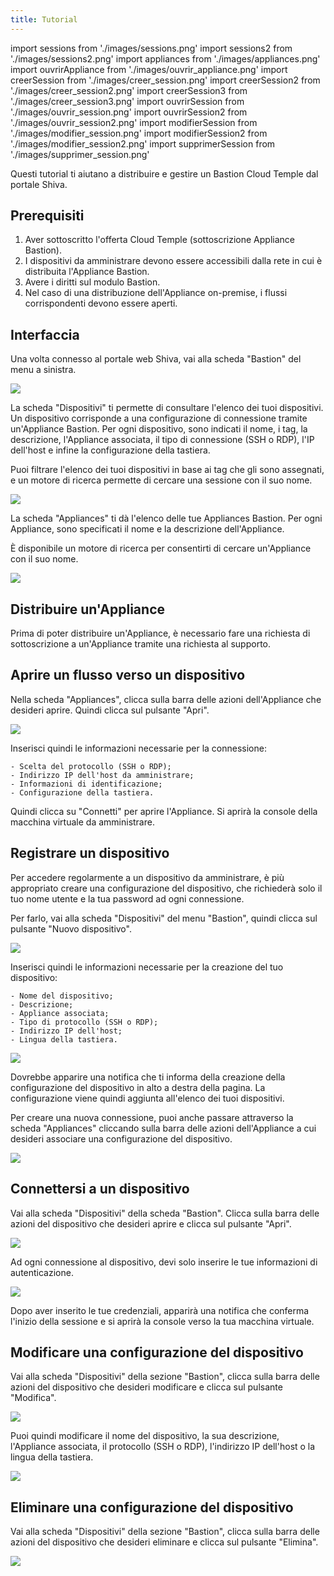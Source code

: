 ```yaml
---
title: Tutorial
---
```

import sessions from './images/sessions.png'
import sessions2 from './images/sessions2.png'
import appliances from './images/appliances.png'
import ouvrirAppliance from './images/ouvrir_appliance.png'
import creerSession from './images/creer_session.png'
import creerSession2 from './images/creer_session2.png'
import creerSession3 from './images/creer_session3.png'
import ouvrirSession from './images/ouvrir_session.png'
import ouvrirSession2 from './images/ouvrir_session2.png'
import modifierSession from './images/modifier_session.png'
import modifierSession2 from './images/modifier_session2.png'
import supprimerSession from './images/supprimer_session.png'

Questi tutorial ti aiutano a distribuire e gestire un Bastion Cloud Temple dal portale Shiva.

## Prerequisiti

1. Aver sottoscritto l'offerta Cloud Temple (sottoscrizione Appliance Bastion).
2. I dispositivi da amministrare devono essere accessibili dalla rete in cui è distribuita l'Appliance Bastion.
3. Avere i diritti sul modulo Bastion.
4. Nel caso di una distribuzione dell'Appliance on-premise, i flussi corrispondenti devono essere aperti.

## Interfaccia

Una volta connesso al portale web Shiva, vai alla scheda "Bastion" del menu a sinistra.

<img src={sessions} />

La scheda "Dispositivi" ti permette di consultare l'elenco dei tuoi dispositivi. Un dispositivo corrisponde a una configurazione di connessione tramite un'Appliance Bastion. Per ogni dispositivo, sono indicati il nome, i tag, la descrizione, l'Appliance associata, il tipo di connessione (SSH o RDP), l'IP dell'host e infine la configurazione della tastiera.

Puoi filtrare l'elenco dei tuoi dispositivi in base ai tag che gli sono assegnati, e un motore di ricerca permette di cercare una sessione con il suo nome.

<img src={sessions2} />

La scheda "Appliances" ti dà l'elenco delle tue Appliances Bastion. Per ogni Appliance, sono specificati il nome e la descrizione dell'Appliance.

È disponibile un motore di ricerca per consentirti di cercare un'Appliance con il suo nome.

<img src={appliances} />

## Distribuire un'Appliance

Prima di poter distribuire un'Appliance, è necessario fare una richiesta di sottoscrizione a un'Appliance tramite una richiesta al supporto.

## Aprire un flusso verso un dispositivo

Nella scheda "Appliances", clicca sulla barra delle azioni dell'Appliance che desideri aprire. Quindi clicca sul pulsante "Apri".

<img src={ouvrirAppliance} />

Inserisci quindi le informazioni necessarie per la connessione:

    - Scelta del protocollo (SSH o RDP);
    - Indirizzo IP dell'host da amministrare;
    - Informazioni di identificazione;
    - Configurazione della tastiera.

Quindi clicca su "Connetti" per aprire l'Appliance. Si aprirà la console della macchina virtuale da amministrare.

## Registrare un dispositivo

Per accedere regolarmente a un dispositivo da amministrare, è più appropriato creare una configurazione del dispositivo, che richiederà solo il tuo nome utente e la tua password ad ogni connessione.

Per farlo, vai alla scheda "Dispositivi" del menu "Bastion", quindi clicca sul pulsante "Nuovo dispositivo".

<img src={creerSession} />

Inserisci quindi le informazioni necessarie per la creazione del tuo dispositivo:

    - Nome del dispositivo;
    - Descrizione;
    - Appliance associata;
    - Tipo di protocollo (SSH o RDP);
    - Indirizzo IP dell'host;
    - Lingua della tastiera.

<img src={creerSession2} />

Dovrebbe apparire una notifica che ti informa della creazione della configurazione del dispositivo in alto a destra della pagina. La configurazione viene quindi aggiunta all'elenco dei tuoi dispositivi.

Per creare una nuova connessione, puoi anche passare attraverso la scheda "Appliances" cliccando sulla barra delle azioni dell'Appliance a cui desideri associare una configurazione del dispositivo.

<img src={creerSession3} />

## Connettersi a un dispositivo

Vai alla scheda "Dispositivi" della scheda "Bastion". Clicca sulla barra delle azioni del dispositivo che desideri aprire e clicca sul pulsante "Apri".

<img src={ouvrirSession} />

Ad ogni connessione al dispositivo, devi solo inserire le tue informazioni di autenticazione.

<img src={ouvrirSession2} />

Dopo aver inserito le tue credenziali, apparirà una notifica che conferma l'inizio della sessione e si aprirà la console verso la tua macchina virtuale.

## Modificare una configurazione del dispositivo

Vai alla scheda "Dispositivi" della sezione "Bastion", clicca sulla barra delle azioni del dispositivo che desideri modificare e clicca sul pulsante "Modifica".

<img src={modifierSession} />

Puoi quindi modificare il nome del dispositivo, la sua descrizione, l'Appliance associata, il protocollo (SSH o RDP), l'indirizzo IP dell'host o la lingua della tastiera.

<img src={modifierSession2} />

## Eliminare una configurazione del dispositivo

Vai alla scheda "Dispositivi" della sezione "Bastion", clicca sulla barra delle azioni del dispositivo che desideri eliminare e clicca sul pulsante "Elimina".

<img src={supprimerSession} />
